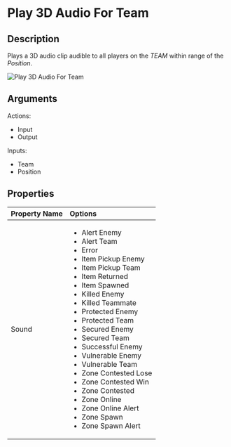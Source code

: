 # Play 3D Audio For Team

## Description

Plays a 3D audio clip audible to all players on the _TEAM_ within range of the _Position_.

![Play 3D Audio For Team](../../.gitbook/assets/images/scripting/audio/play-3d-audio-for-team.png)

## Arguments

Actions:

- Input
- Output

Inputs:

- Team
- Position

## Properties

|Property Name|Options|
|:-- | :--|
|Sound|<ul><li>Alert Enemy</li><li>Alert Team</li><li>Error</li><li>Item Pickup Enemy</li><li>Item Pickup Team</li><li>Item Returned</li><li>Item Spawned</li><li>Killed Enemy</li><li>Killed Teammate</li><li>Protected Enemy</i><li>Protected Team</li><li>Secured Enemy</li><li>Secured Team</li><li>Successful Enemy</i><li>Vulnerable Enemy</li><li>Vulnerable Team</li><li>Zone Contested Lose</li><li>Zone Contested Win</li><li>Zone Contested</li><li>Zone Online</li><li>Zone Online Alert</li><li>Zone Spawn</li><li>Zone Spawn Alert</li></ul>|